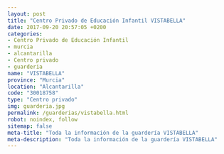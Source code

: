 ```yaml
---
layout: post
title: "Centro Privado de Educación Infantil VISTABELLA"
date: 2017-09-20 20:57:05 +0200
categories:
- Centro Privado de Educación Infantil
- murcia
- alcantarilla
- Centro privado
- guarderia
name: "VISTABELLA"
province: "Murcia"
location: "Alcantarilla"
code: "30018758"
type: "Centro privado"
img: guarderia.jpg
permalink: /guarderias/vistabella.html
robot: noindex, follow
sitemap: false
meta-title: "Toda la información de la guardería VISTABELLA"
meta-description: "Toda la información de la guardería VISTABELLA"
---
```

